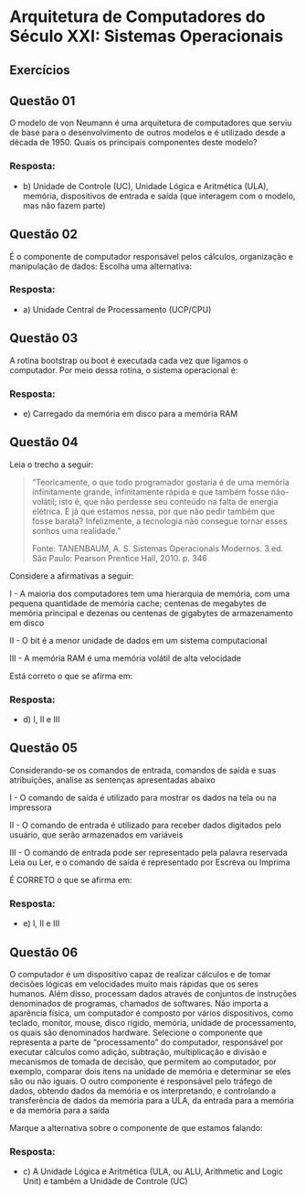 # Arquitetura de Computadores do Século XXI: Sistemas Operacionais

## Exercícios


## Questão 01

​O modelo de von Neumann é uma arquitetura de computadores que serviu de base para o desenvolvimento de outros modelos e é utilizado desde a década de 1950. Quais os principais componentes deste modelo?

### Resposta:
- b) Unidade de Controle (UC), Unidade Lógica e Aritmética (ULA), memória, dispositivos de entrada e saída (que interagem com o modelo, mas não fazem parte)


## Questão 02

É o componente de computador responsável pelos cálculos, organização e manipulação de dados:
Escolha uma alternativa:

### Resposta:
- a) Unidade Central de Processamento (UCP/CPU)


## Questão 03

​A rotina bootstrap ou boot é executada cada vez que ligamos o computador. Por meio dessa rotina, o sistema operacional é:

### Resposta:
- e) ​Carregado da memória em disco para a memória RAM


## Questão 04

Leia o trecho a seguir:

> “Teoricamente, o que todo programador gostaria é de uma memória infinitamente grande, infinitamente rápida e que também fosse não-volátil; isto é, que não perdesse seu conteúdo na falta de energia elétrica. E já que estamos nessa, por que não pedir também que fosse barata? Infelizmente, a tecnologia não consegue tornar esses sonhos uma realidade.”
>
> Fonte: TANENBAUM, A. S. Sistemas Operacionais Modernos. 3.ed. São Paulo: Pearson Prentice Hall, 2010. p. 346

Considere a afirmativas a seguir:

I - A maioria dos computadores tem uma hierarquia de memória, com uma pequena quantidade de memória cache; centenas de megabytes de memória principal e dezenas ou centenas de gigabytes de armazenamento em disco

II - O bit é a menor unidade de dados em um sistema computacional

III - A memória RAM é uma memória volátil de alta velocidade

Está correto o que se afirma em:

### Resposta:
- d) ​I, II e III


## Questão 05

Considerando-se os comandos de entrada, comandos de saída e suas atribuições, analise as sentenças apresentadas abaixo

I - O comando de saída é utilizado para mostrar os dados na tela ou na impressora

II - O comando de entrada é utilizado para receber dados digitados pelo usuário, que serão armazenados em variáveis

III - O comando de entrada pode ser representado pela palavra reservada Leia ou Ler, e o comando de saída é representado por Escreva ou Imprima

É CORRETO o que se afirma em:

### Resposta: 
- e) ​I, II e III


## Questão 06

O computador é um dispositivo capaz de realizar cálculos e de tomar decisões lógicas em velocidades muito mais rápidas que os seres humanos. Além disso, processam dados através de conjuntos de instruções denominados de programas, chamados de softwares. Não importa a aparência física, um computador é composto por vários dispositivos, como teclado, monitor, mouse, disco rígido, memória, unidade de processamento, os quais são denominados hardware. Selecione o componente que representa a parte de “processamento” do computador, responsável por executar cálculos como adição, subtração, multiplicação e divisão e mecanismos de tomada de decisão, que permitem ao computador, por exemplo, comparar dois itens na unidade de memória e determinar se eles são ou não iguais. O outro componente é responsável pelo tráfego de dados, obtendo dados da memória e os interpretando, e controlando a transferência de dados da memória para a ULA, da entrada para a memória e da memória para a saída

Marque a alternativa sobre o componente de que estamos falando:

### Resposta:
- c) A Unidade Lógica e Aritmética (ULA, ou ALU, Arithmetic and Logic Unit) e também a Unidade de Controle (UC)